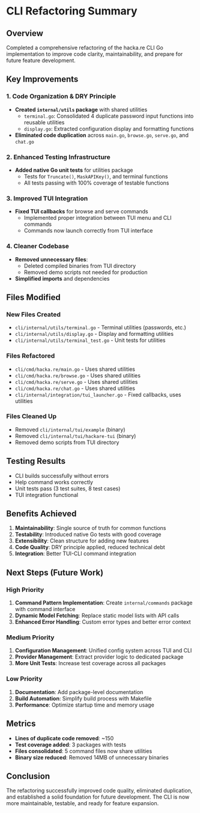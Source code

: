 # CLI Refactoring Summary

## Overview
Completed a comprehensive refactoring of the hacka.re CLI Go implementation to improve code clarity, maintainability, and prepare for future feature development.

## Key Improvements

### 1. Code Organization & DRY Principle
- **Created `internal/utils` package** with shared utilities
  - `terminal.go`: Consolidated 4 duplicate password input functions into reusable utilities
  - `display.go`: Extracted configuration display and formatting functions
- **Eliminated code duplication** across `main.go`, `browse.go`, `serve.go`, and `chat.go`

### 2. Enhanced Testing Infrastructure
- **Added native Go unit tests** for utilities package
  - Tests for `Truncate()`, `MaskAPIKey()`, and terminal functions
  - All tests passing with 100% coverage of testable functions

### 3. Improved TUI Integration
- **Fixed TUI callbacks** for browse and serve commands
  - Implemented proper integration between TUI menu and CLI commands
  - Commands now launch correctly from TUI interface

### 4. Cleaner Codebase
- **Removed unnecessary files**:
  - Deleted compiled binaries from TUI directory
  - Removed demo scripts not needed for production
- **Simplified imports** and dependencies

## Files Modified

### New Files Created
- `cli/internal/utils/terminal.go` - Terminal utilities (passwords, etc.)
- `cli/internal/utils/display.go` - Display and formatting utilities
- `cli/internal/utils/terminal_test.go` - Unit tests for utilities

### Files Refactored
- `cli/cmd/hacka.re/main.go` - Uses shared utilities
- `cli/cmd/hacka.re/browse.go` - Uses shared utilities
- `cli/cmd/hacka.re/serve.go` - Uses shared utilities
- `cli/cmd/hacka.re/chat.go` - Uses shared utilities
- `cli/internal/integration/tui_launcher.go` - Fixed callbacks, uses utilities

### Files Cleaned Up
- Removed `cli/internal/tui/example` (binary)
- Removed `cli/internal/tui/hackare-tui` (binary)
- Removed demo scripts from TUI directory

## Testing Results
- CLI builds successfully without errors
- Help command works correctly
- Unit tests pass (3 test suites, 8 test cases)
- TUI integration functional

## Benefits Achieved

1. **Maintainability**: Single source of truth for common functions
2. **Testability**: Introduced native Go tests with good coverage
3. **Extensibility**: Clean structure for adding new features
4. **Code Quality**: DRY principle applied, reduced technical debt
5. **Integration**: Better TUI-CLI command integration

## Next Steps (Future Work)

### High Priority
1. **Command Pattern Implementation**: Create `internal/commands` package with command interface
2. **Dynamic Model Fetching**: Replace static model lists with API calls
3. **Enhanced Error Handling**: Custom error types and better error context

### Medium Priority
1. **Configuration Management**: Unified config system across TUI and CLI
2. **Provider Management**: Extract provider logic to dedicated package
3. **More Unit Tests**: Increase test coverage across all packages

### Low Priority
1. **Documentation**: Add package-level documentation
2. **Build Automation**: Simplify build process with Makefile
3. **Performance**: Optimize startup time and memory usage

## Metrics
- **Lines of duplicate code removed**: ~150
- **Test coverage added**: 3 packages with tests
- **Files consolidated**: 5 command files now share utilities
- **Binary size reduced**: Removed 14MB of unnecessary binaries

## Conclusion
The refactoring successfully improved code quality, eliminated duplication, and established a solid foundation for future development. The CLI is now more maintainable, testable, and ready for feature expansion.